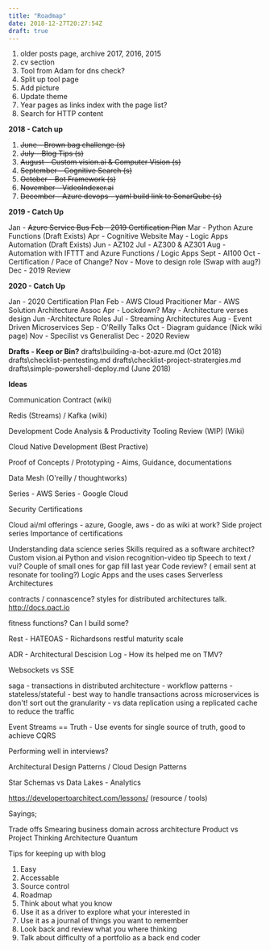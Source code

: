 ```yaml
---
title: "Roadmap"
date: 2018-12-27T20:27:54Z
draft: true
---
```


1. older posts page, archive 2017, 2016, 2015
2. cv section
3. Tool from Adam for dns check?
4. Split up tool page
5. Add picture
6. Update theme
7. Year pages as links index with the page list?
8. Search for HTTP content



**2018 - Catch up**

1. <s>June - Brown bag challenge (s)
2. July - Blog Tips (s)
3. August - Custom vision.ai & Computer Vision (s)
4. September - Cognitive Search (s)
5. October - Bot Framework (s)
6. November - VideoIndexer.ai
7. December - Azure devops - yaml build link to SonarQube (s)</s>

**2019 - Catch Up**

Jan - <s>Azure Service Bus
Feb - 2019 Certification Plan</s>
Mar - Python Azure Functions (Draft Exists)
Apr - Cognitive  Website
May - Logic Apps Automation (Draft Exists)
Jun - AZ102
Jul - AZ300 & AZ301
Aug - Automation with IFTTT and Azure Functions / Logic Apps
Sept - AI100 
Oct - Certification / Pace of Change?
Nov - Move to design role (Swap with aug?)
Dec - 2019 Review

**2020 - Catch Up**

Jan - 2020 Certification Plan
Feb - AWS Cloud Pracitioner
Mar - AWS Solution Architecture Assoc
Apr - Lockdown?
May - Architecture verses design
Jun -Architecture Roles
Jul - Streaming Architectures
Aug - Event Driven Microservices
Sep - O'Reilly Talks
Oct - Diagram guidance (Nick wiki page)
Nov - Specilist vs Generalist
Dec - 2020 Review

**Drafts - Keep or Bin?**
drafts\building-a-bot-azure.md (Oct 2018)
drafts\checklist-pentesting.md
drafts\checklist-project-stratergies.md
drafts\simple-powershell-deploy.md (June 2018)

**Ideas**

Communication Contract (wiki)

Redis (Streams) / Kafka (wiki)

Development Code Analysis & Productivity Tooling Review (WIP) (Wiki)

Cloud Native Development (Best Practive)

Proof of Concepts / Prototyping -  Aims, Guidance, documentations


Data Mesh (O'reilly / thoughtworks)

Series - AWS
Series - Google Cloud

Security Certifications
 
Cloud ai/ml offerings - azure, Google, aws - do as wiki at work?
Side project series
Importance of certifications

Understanding data science series 
Skills required as a software architect?
Custom vision.ai
Python and vision recognition-video tip
Speech to text / vui?
Couple of small ones for gap fill last year
Code review? ( email sent at resonate for tooling?)
Logic Apps and the uses cases
Serverless Architectures

contracts / connascence? styles for distributed architectures talk. http://docs.pact.io

fitness functions? Can I build some?

Rest - HATEOAS - Richardsons restful maturity scale

ADR - Architectural Descision Log - How its helped me on TMV?

Websockets vs SSE

saga - transactions in distributed architecture - workflow patterns - stateless/stateful - best way to handle transactions across microservices is don't! sort out the granularity - vs data replication using a replicated cache to reduce the traffic

Event Streams == Truth - Use events for single source of truth, good to achieve CQRS

Performing well in interviews?

Architectural Design Patterns / Cloud Design Patterns

Star Schemas vs Data Lakes - Analytics

https://developertoarchitect.com/lessons/ (resource / tools)


Sayings;

Trade offs
Smearing business domain across architecture
Product vs Project Thinking
Architecture Quantum









Tips for keeping up with blog

1. Easy 
1. Accessable 
1. Source control 
1. Roadmap
1. Think about what you know 
1. Use it as a driver to explore what your interested in
1. Use it as a journal of things you want to remember
1. Look back and review what you where thinking
1. Talk about difficulty of a portfolio as a back end coder



